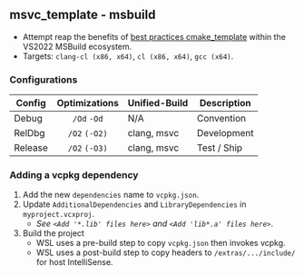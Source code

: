 ## msvc_template - msbuild
- Attempt reap the benefits of [best practices cmake_template](https://github.com/cblck/cmake_template) within the VS2022 MSBuild ecosystem.
- Targets: `clang-cl (x86, x64)`, `cl (x86, x64)`, `gcc (x64)`.


### Configurations
|   Config  |  Optimizations  | Unified-Build | Description |
|-----------|:---------------:|---------------|-------------|
| Debug     | `/Od` `-Od`     | N/A           | Convention  |
| RelDbg    | `/O2` `(-O2)`   | clang, msvc	  | Development |
| Release   | `/O2` `(-O3)`   | clang, msvc	  | Test / Ship |


### Adding a vcpkg dependency
1. Add the new `dependencies` name to `vcpkg.json`.
1. Update `AdditionalDependencies` and `LibraryDependencies` in `myproject.vcxproj`.
    - *See `<Add '*.lib' files here>` and `<Add 'lib*.a' files here>`*.
1. Build the project
    - WSL uses a pre-build step to copy `vcpkg.json` then invokes vcpkg.
    - WSL uses a post-build step to copy headers to `/extras/.../include/` for host IntelliSense.

